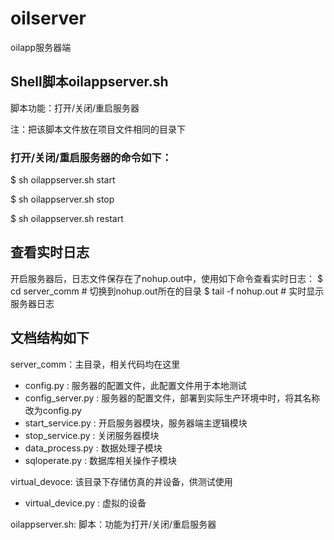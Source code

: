 # oilserver
oilapp服务器端

## Shell脚本oilappserver.sh
脚本功能：打开/关闭/重启服务器

注：把该脚本文件放在项目文件相同的目录下


### 打开/关闭/重启服务器的命令如下：
$ sh oilappserver.sh start

$ sh oilappserver.sh stop

$ sh oilappserver.sh restart

## 查看实时日志
开启服务器后，日志文件保存在了nohup.out中，使用如下命令查看实时日志：
$ cd server_comm  # 切换到nohup.out所在的目录
$ tail -f nohup.out     # 实时显示服务器日志

## 文档结构如下
server_comm：主目录，相关代码均在这里
- config.py : 服务器的配置文件，此配置文件用于本地测试
- config_server.py : 服务器的配置文件，部署到实际生产环境中时，将其名称改为config.py
- start_service.py : 开启服务器模块，服务器端主逻辑模块
- stop_service.py : 关闭服务器模块
- data_process.py : 数据处理子模块
- sqloperate.py : 数据库相关操作子模块

virtual_devoce: 该目录下存储仿真的井设备，供测试使用
- virtual_device.py : 虚拟的设备

oilappserver.sh: 脚本：功能为打开/关闭/重启服务器